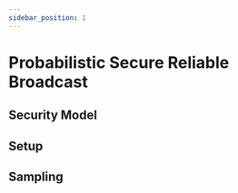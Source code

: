 ```yaml
---
sidebar_position: 1
---
```


# Probabilistic Secure Reliable Broadcast

## Security Model

## Setup

## Sampling
